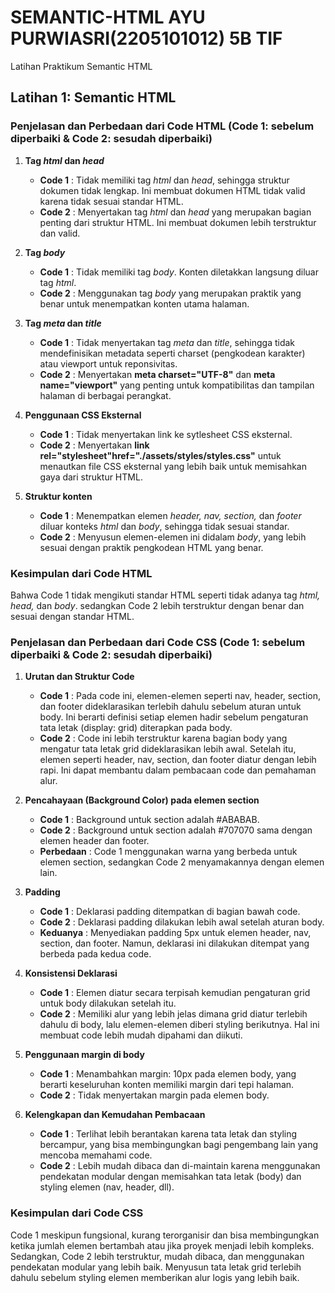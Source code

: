 # SEMANTIC-HTML AYU PURWIASRI(2205101012) 5B TIF
Latihan Praktikum Semantic HTML

## Latihan 1: Semantic HTML

### Penjelasan dan Perbedaan dari Code HTML (Code 1: sebelum diperbaiki & Code 2: sesudah diperbaiki)
1. **Tag *html* dan *head***
   - **Code 1** : Tidak memiliki tag *html* dan *head*, sehingga struktur dokumen tidak lengkap. Ini membuat dokumen HTML tidak valid karena tidak sesuai standar HTML.
   - **Code 2** : Menyertakan tag *html* dan *head* yang merupakan bagian penting dari struktur HTML. Ini membuat dokumen lebih terstruktur dan valid.

2. **Tag *body***
   - **Code 1** : Tidak memiliki tag *body*. Konten diletakkan langsung diluar tag *html*.
   - **Code 2** : Menggunakan tag *body* yang merupakan praktik yang benar untuk menempatkan konten utama halaman.
  
3. **Tag *meta* dan *title***
   - **Code 1** : Tidak menyertakan tag *meta* dan *title*, sehingga tidak mendefinisikan metadata seperti charset (pengkodean karakter) atau viewport untuk reponsivitas.
   - **Code 2** : Menyertakan **meta charset="UTF-8"** dan **meta name="viewport"** yang penting untuk kompatibilitas dan tampilan halaman di berbagai perangkat.

4. **Penggunaan CSS Eksternal**
   - **Code 1** : Tidak menyertakan link ke sytlesheet CSS eksternal.
   - **Code 2** : Menyertakan **link rel="stylesheet"href="./assets/styles/styles.css"** untuk menautkan file CSS eksternal yang lebih baik untuk memisahkan gaya dari struktur HTML.
  
5. **Struktur konten**
   - **Code 1** : Menempatkan elemen *header, nav, section,* dan *footer* diluar konteks *html* dan *body*, sehingga tidak sesuai standar.
   - **Code 2** : Menyusun elemen-elemen ini didalam *body*, yang lebih sesuai dengan praktik pengkodean HTML yang benar.
  
### Kesimpulan dari Code HTML
Bahwa Code 1 tidak mengikuti standar HTML seperti tidak adanya tag *html, head,* dan *body*. sedangkan Code 2 lebih terstruktur dengan benar dan sesuai dengan standar HTML.


###  Penjelasan dan Perbedaan dari Code CSS (Code 1: sebelum diperbaiki & Code 2: sesudah diperbaiki)
1. **Urutan dan Struktur Code**
   - **Code 1** : Pada code ini, elemen-elemen seperti nav, header, section, dan footer dideklarasikan terlebih dahulu sebelum aturan untuk body. Ini berarti definisi setiap elemen hadir sebelum pengaturan tata letak (display: grid) diterapkan pada body.
   - **Code 2** : Code ini lebih terstruktur karena bagian body yang mengatur tata letak grid dideklarasikan lebih awal. Setelah itu, elemen seperti header, nav, section, dan footer diatur dengan lebih rapi. Ini dapat membantu dalam pembacaan code dan pemahaman alur.
  
2. **Pencahayaan (Background Color) pada elemen section**
   - **Code 1** : Background untuk section adalah #ABABAB.
   - **Code 2** : Background untuk section adalah #707070 sama dengan elemen header dan footer.
   - **Perbedaan** : Code 1 menggunakan warna yang berbeda untuk elemen section, sedangkan Code 2 menyamakannya dengan elemen lain.
  
3. **Padding**
   - **Code 1** : Deklarasi padding ditempatkan di bagian bawah code.
   - **Code 2** : Deklarasi padding dilakukan lebih awal setelah aturan body.
   - **Keduanya** : Menyediakan padding 5px untuk elemen header, nav, section, dan footer. Namun, deklarasi ini dilakukan ditempat yang berbeda pada kedua code.
  
4. **Konsistensi Deklarasi**
   - **Code 1** : Elemen diatur secara terpisah kemudian pengaturan grid untuk body dilakukan setelah itu.
   - **Code 2** : Memiliki alur yang lebih jelas dimana grid diatur terlebih dahulu di body, lalu elemen-elemen diberi styling berikutnya. Hal ini membuat code lebih mudah dipahami dan diikuti.
  
5. **Penggunaan margin di body**
   - **Code 1** : Menambahkan margin: 10px pada elemen body, yang berarti keseluruhan konten memiliki margin dari tepi halaman.
   - **Code 2** : Tidak menyertakan margin pada elemen body.
  
6. **Kelengkapan dan Kemudahan Pembacaan**
   - **Code 1** : Terlihat lebih berantakan karena tata letak dan styling bercampur, yang bisa membingungkan bagi pengembang lain yang mencoba memahami code.
   - **Code 2** : Lebih mudah dibaca dan di-maintain karena menggunakan pendekatan modular dengan memisahkan tata letak (body) dan styling elemen (nav, header, dll).
  
### Kesimpulan dari Code CSS
Code 1 meskipun fungsional, kurang terorganisir dan bisa membingungkan ketika jumlah elemen bertambah atau jika proyek menjadi lebih kompleks. Sedangkan, Code 2 lebih terstruktur, mudah dibaca, dan menggunakan pendekatan modular yang lebih baik. Menyusun tata letak grid terlebih dahulu sebelum styling elemen memberikan alur logis yang lebih baik.
